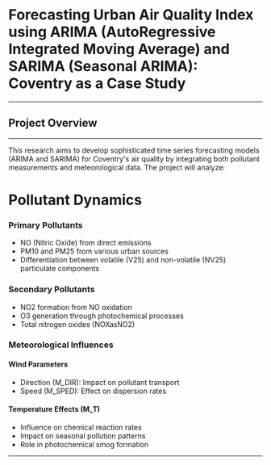 # **Forecasting Urban Air Quality Index using ARIMA (AutoRegressive Integrated Moving Average) and SARIMA (Seasonal ARIMA): Coventry as a Case Study**
---
## Project Overview
---
This research aims to develop sophisticated time series forecasting models (ARIMA and SARIMA) for Coventry's air quality by integrating both pollutant measurements and meteorological data. The project will analyze:

# **Pollutant Dynamics**

### Primary Pollutants

* NO (Nitric Oxide) from direct emissions
* PM10 and PM25 from various urban sources
* Differentiation between volatile (V25) and non-volatile (NV25) particulate components

### Secondary Pollutants

* NO2 formation from NO oxidation
* O3 generation through photochemical processes
* Total nitrogen oxides (NOXasNO2)

### Meteorological Influences

#### **Wind Parameters**

* Direction (M_DIR): Impact on pollutant transport
* Speed (M_SPED): Effect on dispersion rates

#### **Temperature Effects (M_T)**

* Influence on chemical reaction rates
* Impact on seasonal pollution patterns
* Role in photochemical smog formation
---
